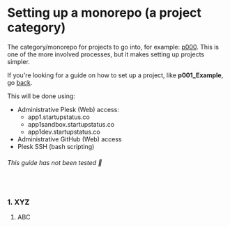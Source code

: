 # Setting up a monorepo (a project category)
The category/monorepo for projects to go into, for example: [p000](https://github.com/ACADEV1/app1_p000). This is one of the more involved processes, but it makes setting up projects simpler.

If you're looking for a guide on how to set up a project, like **p001_Example**, go [back](https://github.com/ACADEV1/.github/blob/dev/docs/management/README.md).

This will be done using:
- Administrative Plesk (Web) access: 
    - app1.startupstatus.co
    - app1sandbox.startupstatus.co
    - app1dev.startupstatus.co
- Administrative GitHub (Web) access
- Plesk SSH (bash scripting)

###### This guide has not been tested 🚧

<br>

### 1. XYZ
1. ABC